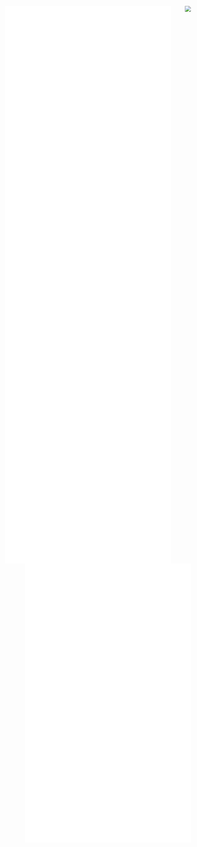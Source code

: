 <img src="https://github.com/hernikplays/hernikplays/blob/master/github-metrics.svg" alt="github metrics" align="left" width="450"><img src="https://count.getloli.com/get/@:hernik" align="right">[<img src="https://raw.githubusercontent.com/hernikplays/hernikplays/master/org-metrics.svg" align="right" width="450">](https://github.com/catgirls-top)

